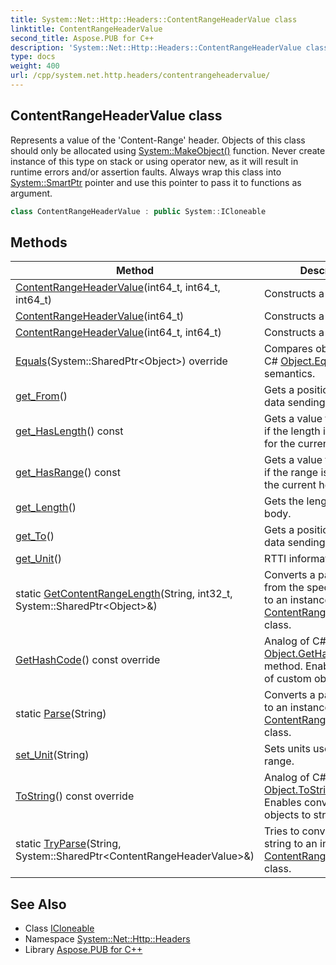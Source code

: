 ```yaml
---
title: System::Net::Http::Headers::ContentRangeHeaderValue class
linktitle: ContentRangeHeaderValue
second_title: Aspose.PUB for C++
description: 'System::Net::Http::Headers::ContentRangeHeaderValue class. Represents a value of the ''Content-Range'' header. Objects of this class should only be allocated using System::MakeObject() function. Never create instance of this type on stack or using operator new, as it will result in runtime errors and/or assertion faults. Always wrap this class into System::SmartPtr pointer and use this pointer to pass it to functions as argument in C++.'
type: docs
weight: 400
url: /cpp/system.net.http.headers/contentrangeheadervalue/
---
```

## ContentRangeHeaderValue class


Represents a value of the 'Content-Range' header. Objects of this class should only be allocated using [System::MakeObject()](../../system/makeobject/) function. Never create instance of this type on stack or using operator new, as it will result in runtime errors and/or assertion faults. Always wrap this class into [System::SmartPtr](../../system/smartptr/) pointer and use this pointer to pass it to functions as argument.

```cpp
class ContentRangeHeaderValue : public System::ICloneable
```

## Methods

| Method | Description |
| --- | --- |
| [ContentRangeHeaderValue](./contentrangeheadervalue/)(int64_t, int64_t, int64_t) | Constructs a new instance. |
| [ContentRangeHeaderValue](./contentrangeheadervalue/)(int64_t) | Constructs a new instance. |
| [ContentRangeHeaderValue](./contentrangeheadervalue/)(int64_t, int64_t) | Constructs a new instance. |
| [Equals](./equals/)(System::SharedPtr\<Object\>) override | Compares objects using C# [Object.Equals](../../system/object/equals/) semantics. |
| [get_From](./get_from/)() | Gets a position at which data sending must start. |
| [get_HasLength](./get_haslength/)() const | Gets a value that indicates if the length is specified for the current header. |
| [get_HasRange](./get_hasrange/)() const | Gets a value that indicates if the range is specified for the current header. |
| [get_Length](./get_length/)() | Gets the length of an entity body. |
| [get_To](./get_to/)() | Gets a position at which data sending must stop. |
| [get_Unit](./get_unit/)() | RTTI information. |
| static [GetContentRangeLength](./getcontentrangelength/)(String, int32_t, System::SharedPtr\<Object\>\&) | Converts a passed string from the specified position to an instance of the [ContentRangeHeaderValue](./) class. |
| [GetHashCode](./gethashcode/)() const override | Analog of C# [Object.GetHashCode()](../../system/object/gethashcode/) method. Enables hashing of custom objects. |
| static [Parse](./parse/)(String) | Converts a passed string to an instance of the [ContentRangeHeaderValue](./) class. |
| [set_Unit](./set_unit/)(String) | Sets units used in the range. |
| [ToString](./tostring/)() const override | Analog of C# [Object.ToString()](../../system/object/tostring/) method. Enables converting custom objects to string. |
| static [TryParse](./tryparse/)(String, System::SharedPtr\<ContentRangeHeaderValue\>\&) | Tries to convert a passed string to an instance of the [ContentRangeHeaderValue](./) class. |
## See Also

* Class [ICloneable](../../system/icloneable/)
* Namespace [System::Net::Http::Headers](../)
* Library [Aspose.PUB for C++](../../)
